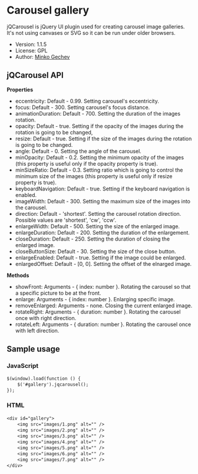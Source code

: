 Carousel gallery
============

jQCarousel is jQuery UI plugin used for creating carousel image galleries.
It's not using canvases or SVG so it can be run under older browsers.

  * Version: 1.1.5
  * License: GPL
  * Author: [Minko Gechev](http://twitter.com/mgechev)

jQCarousel API
----------------------

**Properties**

 * eccentricity: Default - 0.99. Setting carousel's eccentricity.
 * focus: Default - 300. Setting carousel's focus distance.
 * animationDuration: Default - 700. Setting the duration of the images rotation.
 * opacity: Default - true. Setting if the opacity of the images during the rotation is going to be changed,
 * resize: Default - true. Setting if the size of the images during the rotation is going to be changed.
 * angle: Default - 0. Setting the angle of the carousel.
 * minOpacity: Default - 0.2. Setting the minimum opacity of the images (this property is useful only if the opacity property is true).
 * minSizeRatio: Default - 0.3. Setting ratio which is going to control the minimum size of the images (this property is useful only if resize property is true).
 * keyboardNavigation: Default - true. Setting if the keyboard navigation is enabled.
 * imageWidth: Default - 300. Setting the maximum size of the images into the carousel.
 * direction: Default - 'shortest'. Setting the carousel rotation direction. Possible values are 'shortest', 'cw', 'ccw'.
 * enlargeWidth: Default - 500. Setting the size of the enlarged image.
 * enlargeDuration: Default - 200. Setting the duration of the enlargement.
 * closeDuration: Default - 250. Setting the duration of closing the enlarged image.
 * closeButtonSize: Default - 30. Setting the size of the close button.
 * enlargeEnabled: Default - true. Setting if the image could be enlarged.
 * enlargedOffset: Default - [0, 0]. Setting the offset of the elnarged image.

**Methods**

 * showFront: Arguments - { index: number }. Rotating the carousel so that a specific picture to be at the front.
 * enlarge: Arguments - { index: number }. Enlarging specific image.
 * removeEnlarged: Arguments - none. Closing the current enlarged image.
 * rotateRight: Arguments - { duration: number }. Rotating the carousel once with right direction.
 * rotateLeft: Arguments - { duration: number }. Rotating the carousel once with left direction.

Sample usage
---------------------

### JavaScript

    $(window).load(function () {
        $('#gallery').jqcarousel();
    });

### HTML

    <div id="gallery">
        <img src="images/1.png" alt="" />
        <img src="images/2.png" alt="" />
        <img src="images/3.png" alt="" />
        <img src="images/4.png" alt="" />
        <img src="images/5.png" alt="" />
        <img src="images/6.png" alt="" />
        <img src="images/7.png" alt="" />
    </div>
